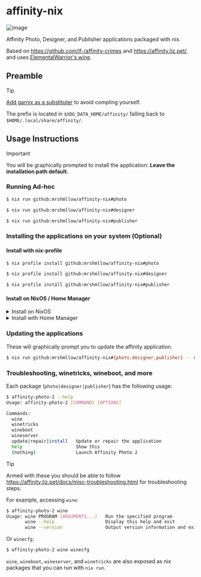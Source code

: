 # affinity-nix

![image](https://github.com/user-attachments/assets/d81f1805-c72b-4999-909e-c5666b5e0a11)

Affinity Photo, Designer, and Publisher applications packaged with nix.

Based on https://github.com/lf-/affinity-crimes and https://affinity.liz.pet/, and uses [ElementalWarrior's wine](https://gitlab.winehq.org/ElementalWarrior/wine).

## Preamble

> [!TIP]
> [Add garnix as a substituter](https://garnix.io/docs/caching) to avoid compling yourself.

The prefix is located in `$XDG_DATA_HOME/affinity/` falling back to `$HOME/.local/share/affinity/`.

## Usage Instructions

> [!IMPORTANT]
> You will be graphically prompted to install the application: **Leave the installation path default.**

### Running Ad-hoc

```bash
$ nix run github:mrshmllow/affinity-nix#photo

$ nix run github:mrshmllow/affinity-nix#designer

$ nix run github:mrshmllow/affinity-nix#publisher
```

### Installing the applications on your system (Optional)

#### Install with nix-profile

```bash
$ nix profile install github:mrshmllow/affinity-nix#photo

$ nix profile install github:mrshmllow/affinity-nix#designer

$ nix profile install github:mrshmllow/affinity-nix#publisher
```

#### Install on NixOS / Home Manager

<details>
<summary>Install on NixOS</summary>

The following is an example. **Installing this package does not differ to installing a package from any other flake.**

```nix
{
  inputs = {
    affinity-nix.url = "github:mrshmllow/affinity-nix";
    # ...
  };

  outputs = inputs @ {
    affinity-nix,
    ...
  }: {
    nixosConfigurations.my-system = nixpkgs.lib.nixosSystem {
      system = "x86_64-linux";
      specialArgs = {inherit inputs;};
      modules = [
        # ...
        {
          environment.systemPackages = [affinity-nix.packages.x86_64-linux.photo];
        }
      ];
    };
  }
}
```

</details>

<details>
<summary>Install with Home Manager</summary>

The following is an example. **Installing this package does not differ to installing a package from any other flake.**

```nix
{
  inputs = {
    affinity-nix.url = "github:mrshmllow/affinity-nix";
    # ...
  };

  outputs = inputs @ {
    affinity-nix,
    ...
  }: {
    homeConfigurations.my-user = home-manager.lib.homeManagerConfiguration {
      pkgs = nixpkgs.legacyPackages."x86_64-linux";
      extraSpecialArgs = {inherit inputs;};
      modules = [
        # ...
        {
          home.packages = [affinity-nix.packages.x86_64-linux.photo];
        }
      ];
    };
  }
}
```

</details>

### Updating the applications

These will graphically prompt you to update the affinity application.

```bash
$ nix run github:mrshmllow/affinity-nix#{photo,designer,publisher} -- update
```

### Troubleshooting, winetricks, wineboot, and more

Each package (`photo|designer|publisher`) has the following usage:

```sh
$ affinity-photo-2 --help
Usage: affinity-photo-2 [COMMAND] [OPTIONS]

Commands:
  wine
  winetricks
  wineboot
  wineserver
  update|repair|install   Update or repair the application
  help                    Show this
  (nothing)               Launch Affinity Photo 2

```

> [!TIP]
> Armed with these you should be able to follow https://affinity.liz.pet/docs/misc-troubleshooting.html for troubleshooting steps.

For example, accessing `wine`:

```sh
$ affinity-photo-2 wine
Usage: wine PROGRAM [ARGUMENTS...]   Run the specified program
       wine --help                   Display this help and exit
       wine --version                Output version information and exit

```

Or `winecfg`:

```sh
$ affinity-photo-2 wine winecfg
```

`wine`, `wineboot`, `wineserver`, and `winetricks` are also exposed as nix packages
that you can run with `nix run`.

